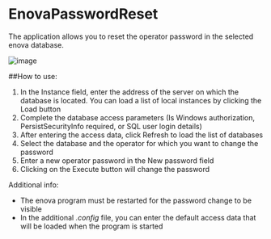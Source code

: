 # EnovaPasswordReset
The application allows you to reset the operator password in the selected enova database.

![image](https://user-images.githubusercontent.com/19372942/154306069-82dd3471-fecb-49d7-bb31-741509f07c4b.png) 

##How to use:

1. In the Instance field, enter the address of the server on which the database is located. You can load a list of local instances by clicking the Load button
2. Complete the database access parameters (Is Windows authorization, PersistSecurityInfo required, or SQL user login details)
3. After entering the access data, click Refresh to load the list of databases
4. Select the database and the operator for which you want to change the password
5. Enter a new operator password in the New password field
6. Clicking on the Execute button will change the password

Additional info:
- The enova program must be restarted for the password change to be visible
- In the additional *.config* file, you can enter the default access data that will be loaded when the program is started
